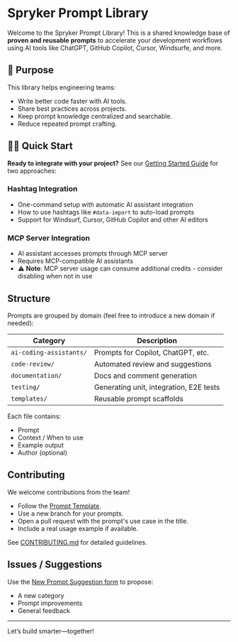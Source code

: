 # Spryker Prompt Library

Welcome to the Spryker Prompt Library! This is a shared knowledge base of **proven and reusable prompts** to accelerate your development workflows using AI tools like ChatGPT, GitHub Copilot, Cursor, Windsurfe, and more.

## 🚀 Purpose

This library helps engineering teams:
- Write better code faster with AI tools.
- Share best practices across projects.
- Keep prompt knowledge centralized and searchable.
- Reduce repeated prompt crafting.

## 🏃‍♂️ Quick Start

**Ready to integrate with your project?** See our [Getting Started Guide](GETTING_STARTED.md) for two approaches:

### Hashtag Integration
- One-command setup with automatic AI assistant integration
- How to use hashtags like `#data-import` to auto-load prompts
- Support for Windsurf, Cursor, GitHub Copilot and other AI editors

### MCP Server Integration
- AI assistant accesses prompts through MCP server
- Requires MCP-compatible AI assistants
- ⚠️ **Note**: MCP server usage can consume additional credits - consider disabling when not in use

## Structure

Prompts are grouped by domain (feel free to introduce a new domain if needed):

| Category        | Description                                 |
|----------------|---------------------------------------------|
| `ai-coding-assistants/` | Prompts for Copilot, ChatGPT, etc. |
| `code-review/`          | Automated review and suggestions   |
| `documentation/`        | Docs and comment generation        |
| `testing/`              | Generating unit, integration, E2E tests |
| `templates/`            | Reusable prompt scaffolds          |

Each file contains:
- Prompt
- Context / When to use
- Example output
- Author (optional)

## Contributing

We welcome contributions from the team!

- Follow the [Prompt Template](prompts/templates/prompt-template.md).
- Use a new branch for your prompts.
- Open a pull request with the prompt's use case in the title.
- Include a real usage example if available.

See [CONTRIBUTING.md](CONTRIBUTING.md) for detailed guidelines.

## Issues / Suggestions

Use the [New Prompt Suggestion form](../../issues/new?template=new_prompt_suggestion.yml) to propose:
- A new category
- Prompt improvements
- General feedback

---

Let’s build smarter—together!
